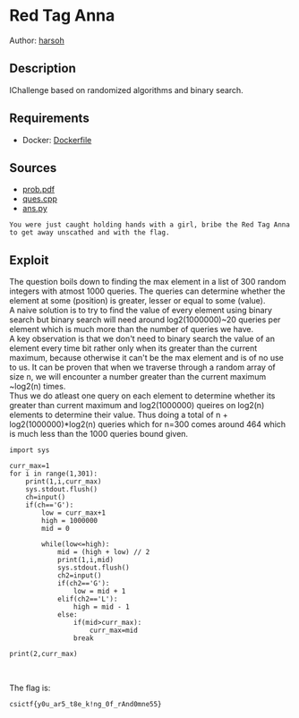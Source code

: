 # Red Tag Anna

Author: [harsoh](https://github.com/harsoh)

## Description

IChallenge based on randomized algorithms and binary search.

## Requirements

- Docker: [Dockerfile](./Dockerfile)

## Sources

- [prob.pdf](./prob.pdf)
- [ques.cpp](./ques.cpp)
- [ans.py](./ans.py)

```
You were just caught holding hands with a girl, bribe the Red Tag Anna to get away unscathed and with the flag.

```

## Exploit

The question boils down to finding the max element in a list of 300 random integers with atmost 1000 queries. The queries can determine whether the element at 
some (position) is greater, lesser or equal to some (value). <br /> 
A naive solution is to try to find the value of every element using binary search but binary search will need around log2(1000000)~20 queries per element which is much 
more than the number of queries we have. <br /> 
A key observation is that we don't need to binary search the value of an element every time bit rather only when its greater than the current maximum, because otherwise it
can't be the max element and is of no use to us. It can be proven that when we traverse through a random array of size n, we will encounter a number greater than the
current maximum ~log2(n) times. <br /> 
Thus we do atleast one query on each element to determine whether its greater than current maximum and log2(1000000) queires on log2(n) elements to determine their value.
Thus doing a total of n + log2(1000000)*log2(n) queries which for n=300 comes around 464 which is much less than the 1000 queries bound given.

```
import sys

curr_max=1
for i in range(1,301):
	print(1,i,curr_max)
	sys.stdout.flush()
	ch=input()
	if(ch=='G'):
		low = curr_max+1
		high = 1000000
		mid = 0
  
		while(low<=high): 
			mid = (high + low) // 2
			print(1,i,mid)
			sys.stdout.flush()
			ch2=input()
			if(ch2=='G'): 
				low = mid + 1
			elif(ch2=='L'): 
				high = mid - 1
			else: 
				if(mid>curr_max):
					curr_max=mid
				break

print(2,curr_max)
```

<br /> 

The flag is:

```
csictf{y0u_ar5_t8e_k!ng_0f_rAnd0mne55}
```
